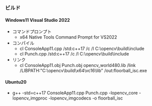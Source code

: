 
### ビルド

#### Windows11 Visual Studio 2022
 - コマンドプロンプト
	- x64 Native Tools Command Prompt for VS2022
 - コンパイル
	- cl ConsoleApp11.cpp /std:c++17 /c /I C:\opencv\build\include
	- cl Punch.cpp /std:c++17 /c /I C:\opencv\build\include
 - リンク
	- cl ConsoleApp11.obj Punch.obj opencv_world480.lib /link /LIBPATH:"C:\opencv\build\x64\vc16\lib" /out:floorball_isc.exe


#### Ubuntu20 
 - g++ -std=c++17 ConsoleApp11.cpp Punch.cpp -lopencv_core -lopencv_imgproc -lopencv_imgcodecs -o floorball_isc
